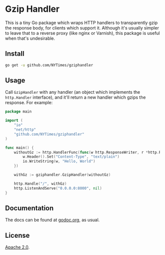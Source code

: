 Gzip Handler
============

This is a tiny Go package which wraps HTTP handlers to transparently gzip the
response body, for clients which support it. Although it's usually simpler to
leave that to a reverse proxy (like nginx or Varnish), this package is useful
when that's undesirable.

## Install
```bash
go get -u github.com/NYTimes/gziphandler
```

## Usage

Call `GzipHandler` with any handler (an object which implements the
`http.Handler` interface), and it'll return a new handler which gzips the
response. For example:

```go
package main

import (
	"io"
	"net/http"
	"github.com/NYTimes/gziphandler"
)

func main() {
	withoutGz := http.HandlerFunc(func(w http.ResponseWriter, r *http.Request) {
		w.Header().Set("Content-Type", "text/plain")
		io.WriteString(w, "Hello, World")
	})

	withGz := gziphandler.GzipHandler(withoutGz)

	http.Handle("/", withGz)
	http.ListenAndServe("0.0.0.0:8000", nil)
}
```


## Documentation

The docs can be found at [godoc.org][docs], as usual.


## License

[Apache 2.0][license].




[docs]:     https://godoc.org/github.com/NYTimes/gziphandler
[license]:  https://github.com/NYTimes/gziphandler/blob/master/LICENSE
